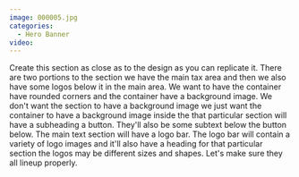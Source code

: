```yaml
---
image: 000005.jpg
categories:
  - Hero Banner
video:
---
```

Create this section as close as to the design as you can replicate it. There are two portions to the section we have the main tax area and then we also have some logos below it in the main area. We want to have the container have rounded corners and the container have a background image. We don't want the section to have a background image we just want the container to have a background image inside the that particular section will have a subheading a button. They'll also be some subtext below the button below. The main text section will have a logo bar. The logo bar will contain a variety of logo images and it'll also have a heading for that particular section the logos may be different sizes and shapes. Let's make sure they all lineup properly.
